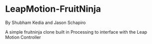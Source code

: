 LeapMotion-FruitNinja
=====================

By Shubham Kedia and Jason Schapiro

A simple fruitninja clone built in Processing to interface with the Leap Motion Controller